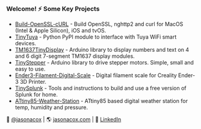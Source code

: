 ### Welcome! ⚡ Some Key Projects

- [Build-OpenSSL-cURL](https://github.com/jasonacox/Build-OpenSSL-cURL) - Build OpenSSL, nghttp2 and curl for MacOS (Intel & Apple Silicon), iOS and tvOS.
- [TinyTuya](https://github.com/jasonacox/tinytuya) - Python PyPI module to interface with Tuya WiFi smart devices.
- [TM1637TinyDisplay](https://github.com/jasonacox/TM1637TinyDisplay) - Arduino library to display numbers and text on 4 and 6 digit 7-segment TM1637 display modules.
- [TinyStepper](https://github.com/jasonacox/TinyStepper) - Arduino library to drive stepper motors. Simple, small and easy to use.
- [Ender3-Filament-Digital-Scale](https://github.com/jasonacox/Ender3-Filament-Digital-Scale) - Digital filament scale for Creality Ender-3 3D Printer.
- [TinySplunk](https://github.com/jasonacox/TinySplunk) - Tools and instructions to build and use a free version of Splunk for home.
- [ATtiny85-Weather-Station](https://github.com/jasonacox/ATtiny85-Weather-Station) - ATtiny85 based digital weather station for temp, humidity and pressure.

💬 [@jasonacox](https://twitter.com/jasonacox) | 🌎 [jasonacox.com](https://www.jasonacox.com/) | 🔗 [LinkedIn](https://www.linkedin.com/in/jasoncox3/) 
<!--
**jasonacox/jasonacox** is a ✨ _special_ ✨ repository because its `README.md` (this file) appears on your GitHub profile.

Here are some ideas to get you started:

- 🔭 I’m currently working on ...
- 🌱 I’m currently learning ...
- 👯 I’m looking to collaborate on ...
- 🤔 I’m looking for help with ...
- 💬 Ask me about ...
- 📫 How to reach me: ...
- 😄 Pronouns: ...
- ⚡ Fun fact: ...
-->
